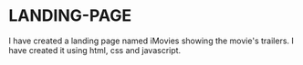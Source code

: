 # LANDING-PAGE
I have created a landing page named iMovies showing the movie's trailers. I have created it using html, css and javascript.
